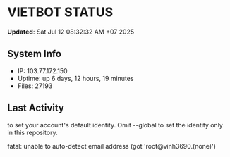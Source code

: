 # VIETBOT STATUS
**Updated**: Sat Jul 12 08:32:32 AM +07 2025

## System Info
- IP: 103.77.172.150
- Uptime: up 6 days, 12 hours, 19 minutes
- Files: 27193

## Last Activity

to set your account's default identity.
Omit --global to set the identity only in this repository.

fatal: unable to auto-detect email address (got 'root@vinh3690.(none)')
